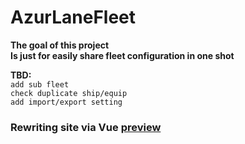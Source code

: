 ﻿# AzurLaneFleet #  
**The goal of this project**  
**Is just for easily share fleet configuration in one shot**  
  
**TBD:**  
`add sub fleet`  
`check duplicate ship/equip`  
`add import/export setting`  
  
### Rewriting site via Vue [preview](https://x94fujo6rpg.github.io/AzurLaneFleet/dev)